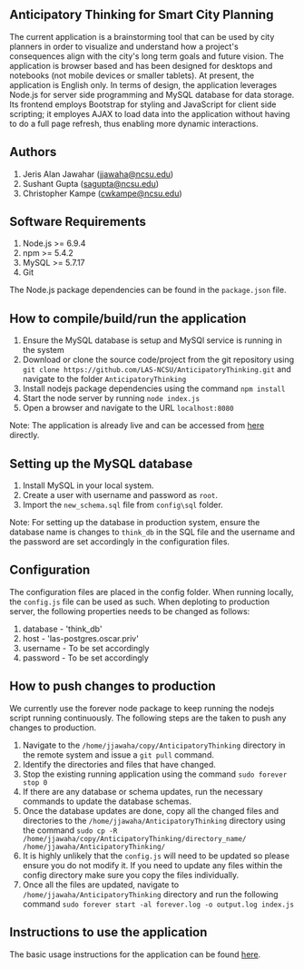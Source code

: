 ## Anticipatory Thinking for Smart City Planning
The current application is a brainstorming tool that can be used by city planners in order to visualize and understand how a project's consequences align with the city's long term goals and future vision. The application is browser based and has been designed for desktops and notebooks (not mobile devices or smaller tablets). At present, the application is English only. In terms of design, the application leverages Node.js for server side programming and MySQL database for data storage. Its frontend employs Bootstrap for styling and JavaScript for client side scripting; it employes AJAX to load data into the application without having to do a full page refresh, thus enabling more dynamic interactions.

## Authors
1. Jeris Alan Jawahar (jjawaha@ncsu.edu)
2. Sushant Gupta (sagupta@ncsu.edu)
3. Christopher Kampe (cwkampe@ncsu.edu)

## Software Requirements
1. Node.js >= 6.9.4
2. npm >= 5.4.2
3. MySQL >= 5.7.17
4. Git 

The Node.js package dependencies can be found in the `package.json` file.

## How to compile/build/run the application
1. Ensure the MySQL database is setup and MySQl service is running in the system
1. Download or clone the source code/project from the git repository using  `git clone https://github.com/LAS-NCSU/AnticipatoryThinking.git` and navigate to the folder `AnticipatoryThinking`
2. Install nodejs package dependencies using the command `npm install`
3. Start the node server by running `node index.js`
4. Open a browser and navigate to the URL `localhost:8080`

Note: The application is already live and can be accessed from [here](https://las-thinking.oscar.ncsu.edu) directly.

## Setting up the MySQL database
1. Install MySQL in your local system.
2. Create a user with username and password as `root`.
3. Import the `new_schema.sql` file from `config\sql` folder.

Note: For setting up the database in production system, ensure the database name is changes to `think_db` in the SQL file and the username and the password are set accordingly in the configuration files.

## Configuration
The configuration files are placed in the config folder. When running locally, the `config.js` file can be used as such. When deploting to production server, the following properties needs to be changed as follows:
1. database - 'think_db'
2. host - 'las-postgres.oscar.priv'
3. username - To be set accordingly
4. password - To be set accordingly

## How to push changes to production
We currently use the forever node package to keep running the nodejs script running continuously. The following steps are the taken to push any changes to production.
1. Navigate to the `/home/jjawaha/copy/AnticipatoryThinking` directory in the remote system and issue a `git pull` command.
2. Identify the directories and files that have changed.
3. Stop the existing running application using the command `sudo forever stop 0`
4. If there are any database or schema updates, run the necessary commands to update the database schemas.
5. Once the database updates are done, copy all the changed files and directories to the `/home/jjawaha/AnticipatoryThinking` directory using the command `sudo cp -R /home/jjawaha/copy/AnticipatoryThinking/directory_name/ /home/jjawaha/AnticipatoryThinking/`
6. It is highly unlikely that the `config.js` will need to be updated so please ensure you do not modify it. If you need to update any files within the config directory make sure you copy the files individually.
7. Once all the files are updated, navigate to `/home/jjawaha/AnticipatoryThinking` directory and run the following command `sudo forever start -al forever.log -o output.log index.js`

## Instructions to use the application
The basic usage instructions for the application can be found [here](https://las-thinking.oscar.ncsu.edu/faq).
